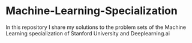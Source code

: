 # Machine-Learning-Specialization
In this repository I share my solutions to the problem sets of the Machine Learning specialization of Stanford University and Deeplearning.ai
